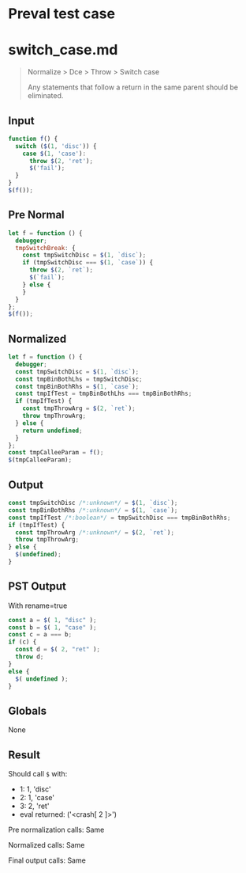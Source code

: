 # Preval test case

# switch_case.md

> Normalize > Dce > Throw > Switch case
>
> Any statements that follow a return in the same parent should be eliminated.

## Input

`````js filename=intro
function f() {
  switch ($(1, 'disc')) {
    case $(1, 'case'):
      throw $(2, 'ret');
      $('fail');
  }
}
$(f());
`````

## Pre Normal


`````js filename=intro
let f = function () {
  debugger;
  tmpSwitchBreak: {
    const tmpSwitchDisc = $(1, `disc`);
    if (tmpSwitchDisc === $(1, `case`)) {
      throw $(2, `ret`);
      $(`fail`);
    } else {
    }
  }
};
$(f());
`````

## Normalized


`````js filename=intro
let f = function () {
  debugger;
  const tmpSwitchDisc = $(1, `disc`);
  const tmpBinBothLhs = tmpSwitchDisc;
  const tmpBinBothRhs = $(1, `case`);
  const tmpIfTest = tmpBinBothLhs === tmpBinBothRhs;
  if (tmpIfTest) {
    const tmpThrowArg = $(2, `ret`);
    throw tmpThrowArg;
  } else {
    return undefined;
  }
};
const tmpCalleeParam = f();
$(tmpCalleeParam);
`````

## Output


`````js filename=intro
const tmpSwitchDisc /*:unknown*/ = $(1, `disc`);
const tmpBinBothRhs /*:unknown*/ = $(1, `case`);
const tmpIfTest /*:boolean*/ = tmpSwitchDisc === tmpBinBothRhs;
if (tmpIfTest) {
  const tmpThrowArg /*:unknown*/ = $(2, `ret`);
  throw tmpThrowArg;
} else {
  $(undefined);
}
`````

## PST Output

With rename=true

`````js filename=intro
const a = $( 1, "disc" );
const b = $( 1, "case" );
const c = a === b;
if (c) {
  const d = $( 2, "ret" );
  throw d;
}
else {
  $( undefined );
}
`````

## Globals

None

## Result

Should call `$` with:
 - 1: 1, 'disc'
 - 2: 1, 'case'
 - 3: 2, 'ret'
 - eval returned: ('<crash[ 2 ]>')

Pre normalization calls: Same

Normalized calls: Same

Final output calls: Same
